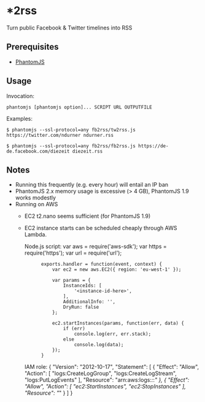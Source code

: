 *2rss
======

Turn public Facebook & Twitter timelines into RSS


Prerequisites
-------------
* [PhantomJS](http://phantomjs.org/)

Usage
-----
Invocation:

    phantomjs [phantomjs option]... SCRIPT URL OUTPUTFILE

Examples:

    $ phantomjs --ssl-protocol=any fb2rss/tw2rss.js https://twitter.com/ndurner ndurner.rss

    $ phantomjs --ssl-protocol=any fb2rss/fb2rss.js https://de-de.facebook.com/diezeit diezeit.rss

Notes
-----
 * Running this frequently (e.g. every hour) will entail an IP ban
 * PhantomJS 2.x memory usage is excessive (> 4 GB), PhantomJS 1.9 works modestly
 * Running on AWS
    * EC2 t2.nano seems sufficient (for PhantomJS 1.9)
    * EC2 instance starts can be scheduled cheaply through AWS Lambda.
      
      Node.js script:
                var aws = require('aws-sdk');
                var https = require('https');
                var url = require('url');
                
                exports.handler = function(event, context) {
                    var ec2 = new aws.EC2({ region: 'eu-west-1' });
                
                    var params = {
                        InstanceIds: [
                            '<instance-id-here>',
                        ],
                        AdditionalInfo: '',
                        DryRun: false
                    };
                    
                    ec2.startInstances(params, function(err, data) {
                        if (err)
                            console.log(err, err.stack);
                        else
                            console.log(data);
                    });    
                }
    
      IAM role:
                {
                    "Version": "2012-10-17",
                    "Statement": [
                        {
                            "Effect": "Allow",
                            "Action": [
                                "logs:CreateLogGroup",
                                "logs:CreateLogStream",
                                "logs:PutLogEvents"
                            ],
                            "Resource": "arn:aws:logs:*:*:*"
                        },
                        {
                            "Effect": "Allow",
                            "Action": [
                                "ec2:StartInstances",
                                "ec2:StopInstances"
                            ],
                            "Resource": "*"
                        }
                    ]
                }
